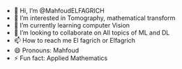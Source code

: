 - 👋 Hi, I’m @MahfoudELFAGRICH
- 👀 I’m interested in Tomography, mathematical transform 
- 🌱 I’m currently learning computer Vision
- 💞️ I’m looking to collaborate on All topics of ML and DL
- 📫 How to reach me El fagrich or Elfagrich
- 😄 Pronouns: Mahfoud
- ⚡ Fun fact: Applied Mathematics 

<!---
MahfoudELFAGRICH/MahfoudELFAGRICH is a ✨ special ✨ repository because its `README.md` (this file) appears on your GitHub profile.
You can click the Preview link to take a look at your changes.
--->
